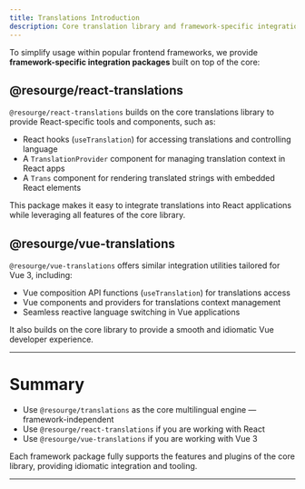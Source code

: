```yaml
---
title: Translations Introduction
description: Core translation library and framework-specific integrations for React and Vue.
---
```



To simplify usage within popular frontend frameworks, we provide **framework-specific integration packages** built on top of the core:

## @resourge/react-translations

`@resourge/react-translations` builds on the core translations library to provide React-specific tools and components, such as:

- React hooks (`useTranslation`) for accessing translations and controlling language
- A `TranslationProvider` component for managing translation context in React apps
- A `Trans` component for rendering translated strings with embedded React elements

This package makes it easy to integrate translations into React applications while leveraging all features of the core library.

## @resourge/vue-translations

`@resourge/vue-translations` offers similar integration utilities tailored for Vue 3, including:

- Vue composition API functions (`useTranslation`) for translations access
- Vue components and providers for translations context management
- Seamless reactive language switching in Vue applications

It also builds on the core library to provide a smooth and idiomatic Vue developer experience.

---

# Summary

- Use `@resourge/translations` as the core multilingual engine — framework-independent
- Use `@resourge/react-translations` if you are working with React
- Use `@resourge/vue-translations` if you are working with Vue 3

Each framework package fully supports the features and plugins of the core library, providing idiomatic integration and tooling.

---
